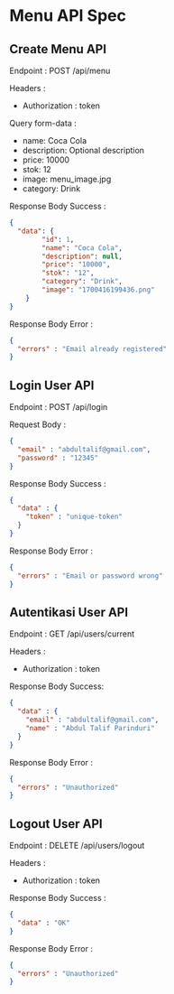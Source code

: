# Menu API Spec

## Create Menu API

Endpoint : POST /api/menu

Headers :
- Authorization : token

Query form-data :
- name: Coca Cola
- description: Optional description
- price: 10000
- stok: 12
- image: menu_image.jpg
- category: Drink


Response Body Success :

```json
{
  "data": {
        "id": 1,
        "name": "Coca Cola",
        "description": null,
        "price": "10000",
        "stok": "12",
        "category": "Drink",
        "image": "1700416199436.png"
    }
}
```

Response Body Error : 

```json
{
  "errors" : "Email already registered"
}
```


## Login User API

Endpoint : POST /api/login

Request Body :

```json
{
  "email" : "abdultalif@gmail.com",
  "password" : "12345"
}
```

Response Body Success : 

```json
{
  "data" : {
    "token" : "unique-token"
  }
}
```

Response Body Error :

```json
{
  "errors" : "Email or password wrong"
}
```

## Autentikasi User API

Endpoint : GET /api/users/current

Headers :
- Authorization : token

Response Body Success:

```json
{
  "data" : {
    "email" : "abdultalif@gmail.com",
    "name" : "Abdul Talif Parinduri"
  }
}
```

Response Body Error : 

```json
{
  "errors" : "Unauthorized"
}
```


## Logout User API

Endpoint : DELETE /api/users/logout

Headers :
- Authorization : token

Response Body Success : 

```json
{
  "data" : "OK"
}
```

Response Body Error : 

```json
{
  "errors" : "Unauthorized"
}
```